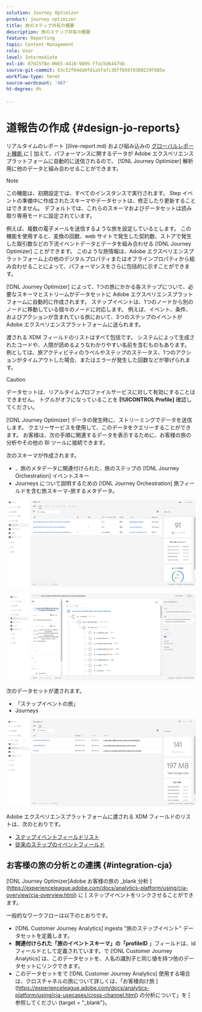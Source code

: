 ```yaml
---
solution: Journey Optimizer
product: journey optimizer
title: 旅のステップ共有の概要
description: 旅のステップ共有の概要
feature: Reporting
topic: Content Management
role: User
level: Intermediate
exl-id: 07d25f8e-0065-4410-9895-ffa15d6447bb
source-git-commit: 63c52f04da9fd1a5fafc36ffb5079380229f885e
workflow-type: tm+mt
source-wordcount: '467'
ht-degree: 0%

---
```


# 道報告の作成 {#design-jo-reports}

リアルタイムのレポート ](live-report.md) および組み込みの [ グローバルレポート機能 ](global-report.md) に [ 加えて、パフォーマンスに関するデータが Adobe エクスペリエンスプラットフォームに自動的に送信されるので、 [!DNL Journey Optimizer] 解析用に他のデータと組み合わせることができます。

>[!NOTE]
>
>この機能は、初期設定では、すべてのインスタンスで実行されます。 Step イベントの準備中に作成されたスキーマやデータセットは、修正したり更新することはできません。 デフォルトでは、これらのスキーマおよびデータセットは読み取り専用モードに設定されています。

例えば、複数の電子メールを送信するような旅を設定しているとします。 この機能を使用すると、変換の回数、web サイトで発生した契約数、ストアで発生した取引数などの下流イベントデータとデータを組み合わせる [!DNL Journey Optimizer] ことができます。 このような旅情報は、Adobe エクスペリエンスプラットフォーム上の他のデジタルプロパティまたはオフラインプロパティから組み合わせることによって、パフォーマンスをさらに包括的に示すことができます。

[!DNL Journey Optimizer] によって、1つの旅にかかる各ステップについて、必要なスキーマとストリームがデータセットに Adobe エクスペリエンスプラットフォームに自動的に作成されます。 ステップイベントは、1つのノードから別のノードに移動している個々のノードに対応します。 例えば、イベント、条件、およびアクションが含まれている旅において、3つのステップのイベントが Adobe エクスペリエンスプラットフォームに送られます。

渡される XDM フィールドのリストはすべて包括です。 システムによって生成されたコードや、人間が読めるようなわかりやすい名前を含むものもあります。 例としては、旅アクティビティのラベルやステップのステータス、1つのアクションがタイムアウトした場合、またはエラーが発生した回数などが挙げられます。

>[!CAUTION]
>
>データセットは、リアルタイムプロファイルサービスに対して有効にすることはできません。 トグルがオフになっていることを **[!UICONTROL Profile]** 確認してください。

[!DNL Journey Optimizer] データの発生時に、ストリーミングでデータを送信します。 クエリーサービスを使用して、このデータをクエリーすることができます。 お客様は、次の手順に関連するデータを表示するために、お客様の旅の分析やその他の BI ツールに接続できます。

次のスキーマが作成されます。

* 、旅のメタデータに関連付けられた、旅のステップの [!DNL Journey Orchestration] イベントスキー
* Journeys について説明するための [!DNL Journey Orchestration] 旅フィールドを含む旅スキーマ–旅するメタデータ。

![](assets/sharing1.png)

![](assets/sharing2.png)

次のデータセットが渡されます。

* 「ステップイベントの旅」
* Journeys

![](assets/sharing3.png)

Adobe エクスペリエンスプラットフォームに渡される XDM フィールドのリストは、次のとおりです。

* [ステップイベントフィールドリスト](../reports/sharing-field-list.md)
* [従来のステップのイベントフィールド](../reports/sharing-legacy-fields.md)

## お客様の旅の分析との連携 {#integration-cja}

[!DNL Journey Optimizer]Adobe お客様の旅の _blank 分析 ](https://experienceleague.adobe.com/docs/analytics-platform/using/cja-overview/cja-overview.html) に [ ステップイベントをリンクさせることができます。

一般的なワークフローは以下のとおりです。

* [!DNL Customer Journey Analytics] ingests &quot;旅のステップイベント&quot; データセットを定義します。
* **関連付けられた「旅のイベントスキーマ」の「profileID** 」フィールドは、id フィールドとして定義されています。で [!DNL Customer Journey Analytics] は、このデータセットを、人名の識別子と同じ値を持つ他のデータセットにリンクできます。
* このデータセットをで [!DNL Customer Journey Analytics] 使用する場合は、クロスチャネルの旅について詳しくは、「お客様向け旅 ](https://experienceleague.adobe.com/docs/analytics-platform/using/cja-usecases/cross-channel.html) の分析について」を [ 参照してください {target = &quot;_blank&quot;}。

